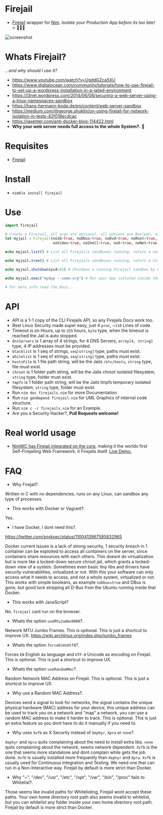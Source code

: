 # Firejail

- [Firejail](https://firejail.wordpress.com/features-3/#namespaces) wrapper for [Nim](https://nim-lang.org/learn.html).
_Isolate your Production App before its too late!_
🔥 🔐👑🔥

![screenshot](https://source.unsplash.com/-YGdiRcY9Sc/800x402 "FireJails")


# Whats Firejail?

_...and why should I use it?_

- https://www.youtube.com/watch?v=UgddGZca5XU  
- https://www.digitalocean.com/community/tutorials/how-to-use-firejail-to-set-up-a-wordpress-installation-in-a-jailed-environment
- https://l3net.wordpress.com/2014/06/08/securing-a-web-server-using-a-linux-namespaces-sandbox
- https://hans-hermann-bode.de/en/content/web-server-sandbox
- https://medium.com/@george.shuklin/on-using-firejail-for-network-isolation-in-tests-42f018ecdcac
- https://jaxenter.com/anti-docker-blog-114422.html
- **Why your web server needs full access to the whole System?.** 🤔


# Requisites

- [Firejail](https://firejail.wordpress.com/features-3/#namespaces)


# Install

- `nimble install firejail`


# Use

```nim
import firejail

# Create a Firejail, all args are optional, all options are Boolean, super easy!.
let myjail = Firejail(no3d=true, noDbus=true, noDvd=true, noRoot=true, noSound=true,
                      noVideo=true, noShell=true, noX=true, noNet=true, noIp=true)

echo myjail.list() # List all Firejails sandboxes running, return a seq[JsonNode] (computer friendly)

echo myjail.tree() # List all Firejails sandboxes running, return a string (human friendly)

echo myjail.shutdown(pid=42) # Shutdown a running Firejail sandbox by PID, return bool, true if Ok

echo myjail.exec("myApp --some-arg") # Run your App isolated inside the Firejail.

# For more info read the Docs...
```


# API

- API is a 1-1 copy of the CLI Firejails API, so any Firejails Docs work too.
- Best Linux Security made super easy, just 4 `proc`, ~`110` Lines of code.
- Timeout is on Hours, up to `255` hours, `byte` type, when the timeout is reached the Jail is auto stopped.
- `dnsServers` is 1 array of 4 strings, for 4 DNS Servers, `array[4, string]` type, 4 IP addresses must be provided.
- `blacklist` is 1 seq of strings, `seq[string]` type, paths must exist.
- `whitelist` is 1 seq of strings, `seq[string]` type, paths must exist.
- `hostsFile` is 1 file path string, will be the Jails `/etc/hosts`, `string` type, file must exist.
- `chroot` is 1 folder path string, will be the Jails chroot isolated filesystem, `string` type, folder must exist.
- `tmpfs` is 1 folder path string, will be the Jails tmpfs temporary isolated filesystem, `string` type, folder must exist.
- Run `nim doc firejails.nim` for more Documentation.
- Run `nim genDepend firejail.nim` for UML Graphics of internal code structure.
- Run `nim c -r firejails.nim` for an Example.
- Are you a Security Hacker?, **Pull Requests welcome!**


# Real world usage

- [NimWC has Firejail integrated on the core](https://github.com/ThomasTJdev/nim_websitecreator/pull/39#issuecomment-460046885), making it the worlds first Self-Firejailing Web Framework, it Firejails itself. [Live Demo.](https://nimwc.org/login)


# FAQ

- Why Firejail?.

Written in C with no dependencies, runs on any Linux, can sandbox any type of processes.

- This works with Docker or Vagrant?.

Yes.

- I have Docker, I dont need this?.

https://twitter.com/snyksec/status/1100413967585832965

Docker current issues is a lack of strong security,
1 security breach in 1 container can be exploited to access all containers on the server,
since containers share resources with each others.
This doesnt do virtualization but is more like a locked-down secure chroot jail,
which grants a locked-down view of a system.
Sometimes even basic tiny libs and drivers have security vulnerabilities, virtualized or not.
With this your software can only access what it needs to access, and not a whole system, virtualized or not.
This works with simple booleans, as example `noDbus=true` and DBus is gone,
but good luck stripping all D-Bus from the Ubuntu running inside that Docker.

- This works with JavaScript?

No. `firejail` cant run on the browser.

- Whats the option `useMtuJumbo9000`?.

Network MTU Jumbo Frames. This is optional.
This is just a shortcut to improve UX.
https://wiki.archlinux.org/index.php/jumbo_frames

- Whats the option `forceEnUsUtf8`?.

Forces `EN` English as language and `UTF-8` Unicode as encoding on Firejail.
This is optional. This is just a shortcut to improve UX.

- Whats the option `useRandomMac`?.

Random Network MAC Address on Firejail. This is optional.
This is just a shortcut to improve UX.

- Why use a Random MAC Address?.

Devices send a signal to look for networks,
the signal contains the unique physical hardware (MAC) address for your device,
this unique address can be used to track you on a network and "map" a network,
you can use a random MAC address to make it harder to track. This is optional.
This is just an extra feature so you dont have to do it manually if you need to.

- Why uses `Xvfb` as X Security instead of `Xephyr`, `Xpra` or `none`?.

`Xephyr` and `Xpra` quits complaining about the need to install extra libs.
`none` quits complaining about the network, seems network dependent.
`Xvfb` is the one that seems more standalone and dont complain while gets the job done.
`Xvfb` is usually installed more frequently than `Xephyr` and `Xpra`.
`Xvfb` is usually used for Continuous Integration and Testing.
We need one that can run in a Non-Interactive way.
Firejail by default is more strict than Docker.

- Why "~", "/dev", "/usr", "/etc", "/opt", "/var", "/bin", "/proc" fails to Whitelist?.

Those seems like invalid paths for Whitelisting, Firejail wont accept these paths.
Your own home directory root path also seems invalid to whitelist,
but you can whitelist any folder inside your own home directory root path.
Firejail by default is more strict than Docker.
